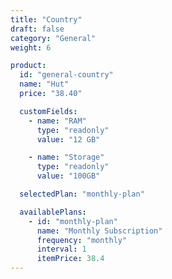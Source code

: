 ```yaml
---
title: "Country"
draft: false
category: "General"
weight: 6

product:
  id: "general-country"
  name: "Hut"
  price: "38.40"

  customFields:
    - name: "RAM"
      type: "readonly"
      value: "12 GB"

    - name: "Storage"
      type: "readonly"
      value: "100GB"

  selectedPlan: "monthly-plan"

  availablePlans:
    - id: "monthly-plan"
      name: "Monthly Subscription"
      frequency: "monthly"
      interval: 1
      itemPrice: 38.4
---
```

